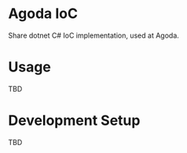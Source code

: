 # Agoda IoC

Share dotnet C# IoC implementation, used at Agoda.

# Usage

TBD

# Development Setup

TBD